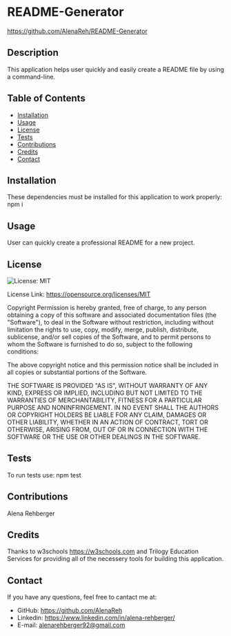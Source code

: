 # README-Generator
  https://github.com/AlenaReh/README-Generator

  ## Description 

  This application helps user quickly and easily create a README file by using a command-line.

  ## Table of Contents

  * [Installation](#installation)
  * [Usage](#usage)
  * [License](#license)
  * [Tests](#Tests)
  * [Contributions](#Contributions)
  * [Credits](#Credits)
  * [Contact](#Contact)
  
  ## Installation 

  These dependencies must be installed for this application to work properly: npm i

  ## Usage

  User can quickly create a professional README for a new project.

  ## License

  ![License: MIT](https://img.shields.io/badge/License-MIT-yellow.svg)

  License Link: https://opensource.org/licenses/MIT

  Copyright <YEAR> <COPYRIGHT HOLDER>
  Permission is hereby granted, free of charge, to any person obtaining a copy of this software and associated documentation files (the "Software"), to deal in the Software without restriction, including without limitation the rights to use, copy, modify, merge, publish, distribute, sublicense, and/or sell copies of the Software, and to permit persons to whom the Software is furnished to do so, subject to the following conditions:

  The above copyright notice and this permission notice shall be included in all copies or substantial portions of the Software.
    
  THE SOFTWARE IS PROVIDED "AS IS", WITHOUT WARRANTY OF ANY KIND, EXPRESS OR IMPLIED, INCLUDING BUT NOT LIMITED TO THE WARRANTIES OF MERCHANTABILITY, FITNESS FOR A PARTICULAR PURPOSE AND NONINFRINGEMENT. IN NO EVENT SHALL THE AUTHORS OR COPYRIGHT HOLDERS BE LIABLE FOR ANY CLAIM, DAMAGES OR OTHER LIABILITY, WHETHER IN AN ACTION OF CONTRACT, TORT OR OTHERWISE, ARISING FROM, OUT OF OR IN CONNECTION WITH THE SOFTWARE OR THE USE OR OTHER DEALINGS IN THE SOFTWARE.

  ## Tests
  To run tests use: npm test

  ## Contributions
  Alena Rehberger

  ## Credits
  Thanks to w3schools https://w3schools.com and Trilogy Education Services for providing all of the necessery tools for building this application.

  ## Contact
  If you have any questions, feel free to cantact me at: 
  * GitHub: https://github.com/AlenaReh
  * Linkedin: https://www.linkedin.com/in/alena-rehberger/
  * E-mail: alenarehberger92@gmail.com
